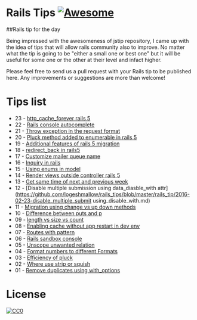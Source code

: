 # Rails Tips [![Awesome](https://cdn.rawgit.com/sindresorhus/awesome/d7305f38d29fed78fa85652e3a63e154dd8e8829/media/badge.svg)](https://github.com/sindresorhus/awesome)

##Rails tip for the day 

Being impressed with the awesomeness of jstip repository, I came up with the idea of tips that will allow rails community also to improve. No matter what the tip is going to be "either a small one or best one" but it will be useful for some one or the other at their level and infact higher. 

Please feel free to send us a pull request with your Rails tip to be published here. Any improvements or suggestions are more than welcome!

# Tips list
- 23 - [http_cache_forever rails 5](https://github.com/logeshmallow/rails_tips/blob/master/rails_tip/2016-03-05-http_cache_forever_rails_5.md)
- 22 - [Rails console autocomplete](https://github.com/logeshmallow/rails_tips/blob/master/rails_tip/2016-03-04-rails_console_auto_complete.md)
- 21 - [Throw exception in the request format](https://github.com/logeshmallow/rails_tips/blob/master/rails_tip/2016-03-03-debug_exception_response_format.md)
- 20 - [Pluck method added to enumerable in rails 5](https://github.com/logeshmallow/rails_tips/blob/master/rails_tip/2016-03-02-pluck_added_to_enumerable_rails_5.md)
- 19 - [Additional features of rails 5 migration](https://github.com/logeshmallow/rails_tips/blob/master/rails_tip/2016-03-01-rails_5_migration_feature_additions.md)
- 18 - [redirect_back in rails5](https://github.com/logeshmallow/rails_tips/blob/master/rails_tip/2016-02-29-redirect_back_with_fallback.md)
- 17 - [Customize mailer queue name](https://github.com/logeshmallow/rails_tips/blob/master/rails_tip/2016-02-28-custom_mailer_queue_name.md)
- 16 - [Inquiry in rails](https://github.com/logeshmallow/rails_tips/blob/master/rails_tip/2016-02-27-rails_inquiry.md)
- 15 - [Using enums in model](https://github.com/logeshmallow/rails_tips/blob/master/rails_tip/2016-02-26-use-enums-in-model.md)
- 14 - [Render views outside controller rails 5](https://github.com/logeshmallow/rails_tips/blob/master/rails_tip/2016-02-25-rendering_views_outside_of_controllers.md)
- 13 - [Get same time of next and previous week](https://github.com/logeshmallow/rails_tips/blob/master/rails_tip/2016-02-24-same_time_option_to_next_and_prev_week_rails5.md)
- 12 - [Disable multiple submission using data_diasble_with attr](https://github.com/logeshmallow/rails_tips/blob/master/rails_tip/2016-02-23-disable_multiple_submit using_disable_with.md)
- 11 - [Migration using change vs up down methods](https://github.com/logeshmallow/rails_tips/blob/master/rails_tip/2016-02-22-change_and_up_down_migration.md)
- 10 - [Difference between puts and p](https://github.com/logeshmallow/rails_tips/blob/master/rails_tip/2016-02-21-puts_vs_p.md)
- 09 - [length vs size vs count](https://github.com/logeshmallow/rails_tips/blob/master/rails_tip/2016-02-20-length_vs_size_vs_count.md)
- 08 - [Enabling cache without app restart in dev env](https://github.com/logeshmallow/rails_tips/blob/master/rails_tip/2016-02-19-enable_caching_for_develpment_with_command.md)
- 07 - [Routes with pattern](https://github.com/logeshmallow/rails_tips/blob/master/rails_tip/2016-02-18-routes_with_pattern.md)
- 06 - [Rails sandbox console](https://github.com/logeshmallow/rails_tips/blob/master/rails_tip/2016-02-17-rails_console_with_sandbox_mode.md)
- 05 - [Unscope unwanted relation](https://github.com/logeshmallow/rails_tips/blob/master/rails_tip/2016-02-16-unscope_unwanted_relation.md)
- 04 - [Format numbers to different Formats](https://github.com/logeshmallow/rails_tips/blob/master/rails_tip/2016-02-15-formatting_numbers.md)
- 03 - [Efficiency of pluck](https://github.com/logeshmallow/rails_tips/blob/master/rails_tip/2016-02-14-efficiency_of_pluck.md)
- 02 - [Where use strip or squish](https://github.com/logeshmallow/rails_tips/blob/master/rails_tip/2016-02-13-strip-or-squish.md)
- 01 - [Remove duplicates using with_options](https://github.com/logeshmallow/rails_tips/blob/master/rails_tip/2016-02-12-duplicate_remove_with_options.md)

# License
<p xmlns:dct="http://purl.org/dc/terms/" xmlns:vcard="http://www.w3.org/2001/vcard-rdf/3.0#">
  <a rel="license"
     href="http://creativecommons.org/publicdomain/zero/1.0/">
    <img src="http://i.creativecommons.org/p/zero/1.0/88x31.png" style="border-style: none;" alt="CC0" />
  </a>
  <br />
  

